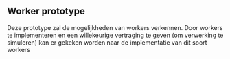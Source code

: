 ## Worker prototype

Deze prototype zal de mogelijkheden van workers verkennen.
Door workers te implementeren en een willekeurige vertraging te geven (om verwerking te simuleren)
kan er gekeken worden naar de implementatie van dit soort workers
